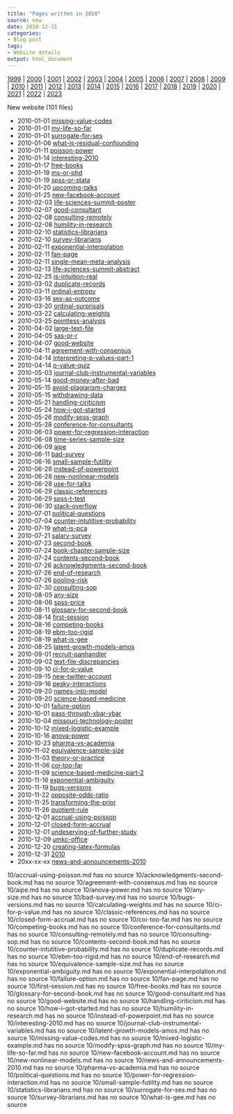```yaml
---
title: "Pages written in 2010"
source: new
date: 2010-12-31
categories:
- Blog post
tags:
- Website details
output: html_document
---
```

 
[1999](http://new.pmean.com/1999/) | [2000](http://new.pmean.com/2000/) | [2001](http://new.pmean.com/2001/) | [2002](http://new.pmean.com/2002/) | [2003](http://new.pmean.com/2003/) | [2004](http://new.pmean.com/2004/) | [2005](http://new.pmean.com/2005/) | [2006](http://new.pmean.com/2006/) | [2007](http://new.pmean.com/2007/) | [2008](http://new.pmean.com/2008/) | [2009](http://new.pmean.com/2009/) | [2010](http://new.pmean.com/2010/) | [2011](http://new.pmean.com/2011/) | [2012](http://new.pmean.com/2012/) | [2013](http://new.pmean.com/2013/) | [2014](http://new.pmean.com/2014/) | [2015](http://new.pmean.com/2015/) | [2016](http://new.pmean.com/2016/) | [2017](http://new.pmean.com/2017/) | [2018](http://new.pmean.com/2018/) | [2019](http://new.pmean.com/2019/) | [2020](http://new.pmean.com/2020/) | [2021](http://new.pmean.com/2021/) | [2022](http://new.pmean.com/2022/) | [2023](http://new.pmean.com/2023/)
 
New website (101 files)
 
+ 2010-01-01 [missing-value-codes](http://new.pmean.com/missing-value-codes/)    
+ 2010-01-01 [my-life-so-far](http://new.pmean.com/my-life-so-far/)    
+ 2010-01-01 [surrogate-for-ses](http://new.pmean.com/surrogate-for-ses/)    
+ 2010-01-06 [what-is-residual-confounding](http://new.pmean.com/what-is-residual-confounding/)    
+ 2010-01-11 [poisson-power](http://new.pmean.com/poisson-power/)    
+ 2010-01-14 [interesting-2010](http://new.pmean.com/interesting-2010/)    
+ 2010-01-17 [free-books](http://new.pmean.com/free-books/)    
+ 2010-01-19 [ms-or-phd](http://new.pmean.com/ms-or-phd/)    
+ 2010-01-19 [spss-or-stata](http://new.pmean.com/spss-or-stata/)    
+ 2010-01-20 [upcoming-talks](http://new.pmean.com/upcoming-talks/)    
+ 2010-01-25 [new-facebook-account](http://new.pmean.com/new-facebook-account/)    
+ 2010-02-03 [life-sciences-summit-poster](http://new.pmean.com/life-sciences-summit-poster/)    
+ 2010-02-07 [good-consultant](http://new.pmean.com/good-consultant/)    
+ 2010-02-08 [consulting-remotely](http://new.pmean.com/consulting-remotely/)    
+ 2010-02-08 [humility-in-research](http://new.pmean.com/humility-in-research/)    
+ 2010-02-10 [statistics-librarians](http://new.pmean.com/statistics-librarians/)    
+ 2010-02-10 [survey-librarians](http://new.pmean.com/survey-librarians/)    
+ 2010-02-11 [exponential-interpolation](http://new.pmean.com/exponential-interpolation/)    
+ 2010-02-11 [fan-page](http://new.pmean.com/fan-page/)    
+ 2010-02-11 [single-mean-meta-analysis](http://new.pmean.com/single-mean-meta-analysis/)    
+ 2010-02-13 [life-sciences-summit-abstract](http://new.pmean.com/life-sciences-summit-abstract/)    
+ 2010-02-25 [is-intuition-real](http://new.pmean.com/is-intuition-real/)    
+ 2010-03-02 [duplicate-records](http://new.pmean.com/duplicate-records/)    
+ 2010-03-11 [ordinal-entropy](http://new.pmean.com/ordinal-entropy/)    
+ 2010-03-16 [sex-as-outcome](http://new.pmean.com/sex-as-outcome/)    
+ 2010-03-20 [ordinal-surprisals](http://new.pmean.com/ordinal-surprisals/)    
+ 2010-03-22 [calculating-weights](http://new.pmean.com/calculating-weights/)    
+ 2010-03-25 [pointless-analysis](http://new.pmean.com/pointless-analysis/)    
+ 2010-04-02 [large-text-file](http://new.pmean.com/large-text-file/)    
+ 2010-04-05 [sas-or-r](http://new.pmean.com/sas-or-r/)    
+ 2010-04-07 [good-website](http://new.pmean.com/good-website/)    
+ 2010-04-11 [agreement-with-consensus](http://new.pmean.com/agreement-with-consensus/)    
+ 2010-04-14 [interpreting-p-values-part-1](http://new.pmean.com/interpreting-p-values-part-1/)    
+ 2010-04-14 [p-value-quiz](http://new.pmean.com/p-value-quiz/)    
+ 2010-05-03 [journal-club-instrumental-variables](http://new.pmean.com/journal-club-instrumental-variables/)    
+ 2010-05-14 [good-money-after-bad](http://new.pmean.com/good-money-after-bad/)    
+ 2010-05-15 [avoid-plagiarism-charges](http://new.pmean.com/avoid-plagiarism-charges/)    
+ 2010-05-15 [withdrawing-data](http://new.pmean.com/withdrawing-data/)    
+ 2010-05-21 [handling-ciriticism](http://new.pmean.com/handling-ciriticism/)    
+ 2010-05-24 [how-i-got-started](http://new.pmean.com/how-i-got-started/)    
+ 2010-05-26 [modify-spss-graph](http://new.pmean.com/modify-spss-graph/)    
+ 2010-05-28 [conference-for-consultants](http://new.pmean.com/conference-for-consultants/)    
+ 2010-06-03 [power-for-regression-interaction](http://new.pmean.com/power-for-regression-interaction/)    
+ 2010-06-08 [time-series-sample-size](http://new.pmean.com/time-series-sample-size/)    
+ 2010-06-09 [aipe](http://new.pmean.com/aipe/)    
+ 2010-06-11 [bad-survey](http://new.pmean.com/bad-survey/)    
+ 2010-06-16 [small-sample-futility](http://new.pmean.com/small-sample-futility/)    
+ 2010-06-28 [instead-of-powerpoint](http://new.pmean.com/instead-of-powerpoint/)    
+ 2010-06-28 [new-nonlinear-models](http://new.pmean.com/new-nonlinear-models/)    
+ 2010-06-28 [use-for-talks](http://new.pmean.com/use-for-talks/)    
+ 2010-06-29 [classic-references](http://new.pmean.com/classic-references/)    
+ 2010-06-29 [spss-t-test](http://new.pmean.com/spss-t-test/)    
+ 2010-06-30 [stack-overflow](http://new.pmean.com/stack-overflow/)    
+ 2010-07-01 [political-questions](http://new.pmean.com/political-questions/)    
+ 2010-07-04 [counter-intutitive-probability](http://new.pmean.com/counter-intutitive-probability/)    
+ 2010-07-19 [what-is-pca](http://new.pmean.com/what-is-pca/)    
+ 2010-07-21 [salary-survey](http://new.pmean.com/salary-survey/)    
+ 2010-07-23 [second-book](http://new.pmean.com/second-book/)    
+ 2010-07-24 [book-chapter-sample-size](http://new.pmean.com/book-chapter-sample-size/)    
+ 2010-07-24 [contents-second-book](http://new.pmean.com/contents-second-book/)    
+ 2010-07-26 [acknowledgments-second-book](http://new.pmean.com/acknowledgments-second-book/)    
+ 2010-07-26 [end-of-research](http://new.pmean.com/end-of-research/)    
+ 2010-07-26 [pooling-risk](http://new.pmean.com/pooling-risk/)    
+ 2010-07-30 [consulting-sop](http://new.pmean.com/consulting-sop/)    
+ 2010-08-05 [any-size](http://new.pmean.com/any-size/)    
+ 2010-08-06 [spss-price](http://new.pmean.com/spss-price/)    
+ 2010-08-11 [glossary-for-second-book](http://new.pmean.com/glossary-for-second-book/)    
+ 2010-08-14 [first-session](http://new.pmean.com/first-session/)    
+ 2010-08-16 [competing-books](http://new.pmean.com/competing-books/)    
+ 2010-08-19 [ebm-too-rigid](http://new.pmean.com/ebm-too-rigid/)    
+ 2010-08-19 [what-is-gee](http://new.pmean.com/what-is-gee/)    
+ 2010-08-25 [latent-growth-models-amos](http://new.pmean.com/latent-growth-models-amos/)    
+ 2010-09-01 [recruit-panhandler](http://new.pmean.com/recruit-panhandler/)    
+ 2010-09-02 [text-file-discrepancies](http://new.pmean.com/text-file-discrepancies/)    
+ 2010-09-10 [ci-for-p-value](http://new.pmean.com/ci-for-p-value/)    
+ 2010-09-15 [new-twitter-account](http://new.pmean.com/new-twitter-account/)    
+ 2010-09-16 [pesky-interactions](http://new.pmean.com/pesky-interactions/)    
+ 2010-09-20 [names-into-model](http://new.pmean.com/names-into-model/)    
+ 2010-09-20 [science-based-medicine](http://new.pmean.com/science-based-medicine/)    
+ 2010-10-01 [failure-option](http://new.pmean.com/failure-option/)    
+ 2010-10-01 [pass-through-xbar-ybar](http://new.pmean.com/pass-through-xbar-ybar/)    
+ 2010-10-04 [missouri-technology-poster](http://new.pmean.com/missouri-technology-poster/)    
+ 2010-10-12 [mixed-logistic-example](http://new.pmean.com/mixed-logistic-example/)    
+ 2010-10-16 [anova-power](http://new.pmean.com/anova-power/)    
+ 2010-10-23 [pharma-vs-academia](http://new.pmean.com/pharma-vs-academia/)    
+ 2010-11-02 [equivalence-sample-size](http://new.pmean.com/equivalence-sample-size/)    
+ 2010-11-03 [theory-or-practice](http://new.pmean.com/theory-or-practice/)    
+ 2010-11-06 [coi-too-far](http://new.pmean.com/coi-too-far/)    
+ 2010-11-09 [science-based-medicine-part-2](http://new.pmean.com/science-based-medicine-part-2/)    
+ 2010-11-16 [exponential-ambiguity](http://new.pmean.com/exponential-ambiguity/)    
+ 2010-11-19 [bugs-versions](http://new.pmean.com/bugs-versions/)    
+ 2010-11-22 [opposite-odds-ratio](http://new.pmean.com/opposite-odds-ratio/)    
+ 2010-11-25 [transforming-the-prior](http://new.pmean.com/transforming-the-prior/)    
+ 2010-11-26 [quotient-rule](http://new.pmean.com/quotient-rule/)    
+ 2010-12-01 [accrual-using-poisson](http://new.pmean.com/accrual-using-poisson/)    
+ 2010-12-01 [closed-form-accrual](http://new.pmean.com/closed-form-accrual/)    
+ 2010-12-01 [undeserving-of-further-study](http://new.pmean.com/undeserving-of-further-study/)    
+ 2010-12-09 [umkc-office](http://new.pmean.com/umkc-office/)    
+ 2010-12-20 [creating-latex-formulas](http://new.pmean.com/creating-latex-formulas/)    
+ 2010-12-31 [2010](http://new.pmean.com/2010/)    
+ 20xx-xx-xx [news-and-announcements-2010](http://new.pmean.com/news-and-announcements-2010/)  
 
10/accrual-using-poisson.md has no source
10/acknowledgments-second-book.md has no source
10/agreement-with-consensus.md has no source
10/aipe.md has no source
10/anova-power.md has no source
10/any-size.md has no source
10/bad-survey.md has no source
10/bugs-versions.md has no source
10/calculating-weights.md has no source
10/ci-for-p-value.md has no source
10/classic-references.md has no source
10/closed-form-accrual.md has no source
10/coi-too-far.md has no source
10/competing-books.md has no source
10/conference-for-consultants.md has no source
10/consulting-remotely.md has no source
10/consulting-sop.md has no source
10/contents-second-book.md has no source
10/counter-intutitive-probability.md has no source
10/duplicate-records.md has no source
10/ebm-too-rigid.md has no source
10/end-of-research.md has no source
10/equivalence-sample-size.md has no source
10/exponential-ambiguity.md has no source
10/exponential-interpolation.md has no source
10/failure-option.md has no source
10/fan-page.md has no source
10/first-session.md has no source
10/free-books.md has no source
10/glossary-for-second-book.md has no source
10/good-consultant.md has no source
10/good-website.md has no source
10/handling-ciriticism.md has no source
10/how-i-got-started.md has no source
10/humility-in-research.md has no source
10/instead-of-powerpoint.md has no source
10/interesting-2010.md has no source
10/journal-club-instrumental-variables.md has no source
10/latent-growth-models-amos.md has no source
10/missing-value-codes.md has no source
10/mixed-logistic-example.md has no source
10/modify-spss-graph.md has no source
10/my-life-so-far.md has no source
10/new-facebook-account.md has no source
10/new-nonlinear-models.md has no source
10/news-and-announcements-2010.md has no source
10/pharma-vs-academia.md has no source
10/political-questions.md has no source
10/power-for-regression-interaction.md has no source
10/small-sample-futility.md has no source
10/statistics-librarians.md has no source
10/surrogate-for-ses.md has no source
10/survey-librarians.md has no source
10/what-is-gee.md has no source

